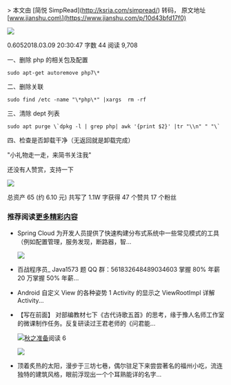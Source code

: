 \> 本文由 \[简悦 SimpRead\](http://ksria.com/simpread/) 转码， 原文地址 \[www.jianshu.com\](https://www.jianshu.com/p/10d43bfd17f0)

[![](https://upload.jianshu.io/users/upload_avatars/3986856/296f2f6e-d0c0-45eb-a5d6-05982639d98f.jpg?imageMogr2/auto-orient/strip|imageView2/1/w/96/h/96/format/webp)](https://www.jianshu.com/u/6fd1c93143a4)

0.6052018.03.09 20:30:47 字数 44 阅读 9,708

一、删除 php 的相关包及配置

```
sudo apt-get autoremove php7\*
```

二、删除关联

```
sudo find /etc -name "\*php\*" |xargs  rm -rf
```

三、清除 dept 列表

```
sudo apt purge \`dpkg -l | grep php| awk '{print $2}' |tr "\\n" " "\`
```

四、检查是否卸载干净（无返回就是卸载完成）

"小礼物走一走，来简书关注我"

还没有人赞赏，支持一下

[![](https://upload.jianshu.io/users/upload_avatars/3986856/296f2f6e-d0c0-45eb-a5d6-05982639d98f.jpg?imageMogr2/auto-orient/strip|imageView2/1/w/100/h/100/format/webp)](https://www.jianshu.com/u/6fd1c93143a4)

总资产 65 (约 6.10 元) 共写了 1.1W 字获得 47 个赞共 17 个粉丝

### 推荐阅读[更多精彩内容](https://www.jianshu.com/)

*   Spring Cloud 为开发人员提供了快速构建分布式系统中一些常见模式的工具（例如配置管理，服务发现，断路器，智...
    
    [![](https://upload-images.jianshu.io/upload_images/7328262-54f7992145380c10.png?imageMogr2/auto-orient/strip|imageView2/1/w/300/h/240/format/webp)](https://www.jianshu.com/p/46fd0faecac1)
*   百战程序员\_ Java1573 题 QQ 群：561832648489034603 掌握 80% 年薪 20 万掌握 50% 年薪...
    
*   Android 自定义 View 的各种姿势 1 Activity 的显示之 ViewRootImpl 详解 Activity...
    
*   【写在前面】 对部编教材七下《古代诗歌五首》的思考，缘于豫人名师工作室的微课制作任务。反复研读过王君老师的《问君能...
    
    [![](https://upload.jianshu.io/users/upload_avatars/6467661/25fc7552-c891-4710-9c9e-2906b7eefdad.jpg?imageMogr2/auto-orient/strip|imageView2/1/w/48/h/48/format/webp)秋之准备](https://www.jianshu.com/u/9757cf24a6d5)阅读 6
    
    [![](https://upload-images.jianshu.io/upload_images/6467661-f9fb39bc9361f9a1.jpg?imageMogr2/auto-orient/strip|imageView2/1/w/300/h/240/format/webp)](https://www.jianshu.com/p/413d9f15c975)
*   顶着炙热的太阳，漫步于三坊七巷，偶尔驻足下来尝尝著名的福州小吃，流连独特的建筑风格，眼前浮现出一个个耳熟能详的名字...